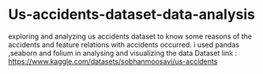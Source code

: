 # Us-accidents-dataset-data-analysis
exploring and analyzing us accidents dataset to know some reasons of the accidents and feature relations with accidents occurred.
i used pandas ,seaborn and folium in analysing and visualizing the data
Dataset link : https://www.kaggle.com/datasets/sobhanmoosavi/us-accidents
